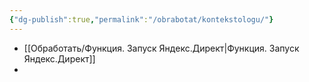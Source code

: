 ```yaml
---
{"dg-publish":true,"permalink":"/obrabotat/kontekstologu/"}
---
```


- [[Обработать/Функция. Запуск Яндекс.Директ\|Функция. Запуск Яндекс.Директ]]
- 